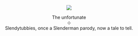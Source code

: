 <p align="center">
    <img src="https://i.postimg.cc/bY77FwTd/New-Project-4.png">
</p>
<p align="center">
    The unfortunate
<br>
    ⊹
<br>
    Slendytubbies, once a Slenderman parody, now a tale to tell.
</p>
<!--
**wishlizx/wishlizx** is a ✨ _special_ ✨ repository because its `README.md` (this file) appears on your GitHub profile.
